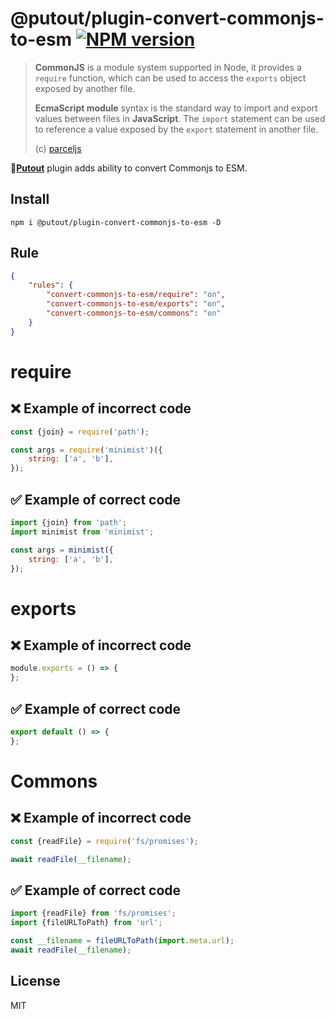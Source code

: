# @putout/plugin-convert-commonjs-to-esm [![NPM version][NPMIMGURL]][NPMURL]

[NPMIMGURL]: https://img.shields.io/npm/v/@putout/plugin-convert-commonjs-to-esm.svg?style=flat&longCache=true
[NPMURL]: https://npmjs.org/package/@putout/plugin-convert-commonjs-to-esm "npm"

> **CommonJS** is a module system supported in Node, it provides a `require` function, which can be used to access the `exports` object exposed by another file.
>
> **EcmaScript module** syntax is the standard way to import and export values between files in **JavaScript**. The `import` statement can be used to reference a value exposed by the `export` statement in another file.
>
> (c) [parceljs](https://parceljs.org/languages/javascript/)


🐊[**Putout**](https://github.com/coderaiser/putout) plugin adds ability to convert Commonjs to ESM.

## Install

```
npm i @putout/plugin-convert-commonjs-to-esm -D
```

## Rule

```json
{
    "rules": {
        "convert-commonjs-to-esm/require": "on",
        "convert-commonjs-to-esm/exports": "on",
        "convert-commonjs-to-esm/commons": "on"
    }
}
```

# require

## ❌ Example of incorrect code

```js
const {join} = require('path');

const args = require('minimist')({
    string: ['a', 'b'],
});
```

## ✅ Example of correct code

```js
import {join} from 'path';
import minimist from 'minimist';

const args = minimist({
    string: ['a', 'b'],
});
```

# exports

## ❌ Example of incorrect code

```js
module.exports = () => {
};
```

## ✅ Example of correct code

```js
export default () => {
};
```

# Commons

## ❌ Example of incorrect code

```js
const {readFile} = require('fs/promises');

await readFile(__filename);
```

## ✅ Example of correct code

```js
import {readFile} from 'fs/promises';
import {fileURLToPath} from 'url';

const __filename = fileURLToPath(import.meta.url);
await readFile(__filename);
```

## License

MIT
